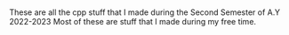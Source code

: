 # 
These are all the cpp stuff that I made during the Second Semester of A.Y 2022-2023
Most of these are stuff that I made during my free time.
